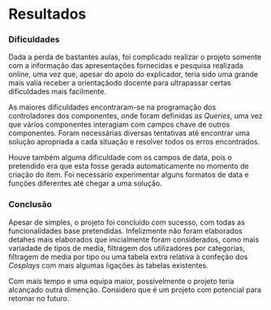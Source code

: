 # Resultados

### Dificuldades
Dada a perda de bastantes aulas, foi complicado realizar o projeto somente com a informação das apresentações fornecidas e pesquisa realizada online, uma vez que, apesar do apoio do explicador, teria sido uma grande mais valia receber a orientaçãodo docente para ultrapassar certas dificuldades mais facilmente.

As maiores dificuldades encontraram-se na programação dos controladores dos componentes, onde foram definidas as _Queries_, uma vez que vários componentes interagiam com campos chave de outros componentes. Foram necessárias diversas tentativas até encontrar uma solução apropriada a cada situação e resolver todos os erros encontrados.

Houve também alguma dificuldade com os campos de data, pois o pretendido era que esta fosse gerada automaticamente no momento de criação do item. Foi necessário experimentar alguns formatos de data e funções diferentes até chegar a uma solução. 

### Conclusão
Apesar de simples, o projeto foi concluído com sucesso, com todas as funcionalidades base pretendidas. Infelizmente não foram elaborados detahes mais elaborados que inicialmente foram considerados, como mais variadade de tipos de media, filtragem dos utilizadores por categorias, filtragem de media por tipo ou uma tabela extra relativa à confeção dos _Cosplays_ com mais algumas ligações às tabelas existentes. 

Com mais tempo e uma equipa maior, possivelmente o projeto teria alcançado outra dimenção. Considero que é um projeto com potencial para retomar no futuro.
